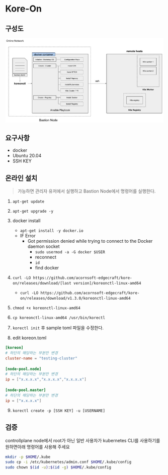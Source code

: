 # Kore-On

## 구성도

![online_install_archtecture](./online_install_architecture.jpeg)

## 요구사항

- docker
- Ubuntu 20.04
- SSH KEY

## 온라인 설치
> 가능하면 관리자 유저에서 실행하고 Bastion Node에서 명령어를 실행한다.

1. `apt-get update`

2. `apt-get upgrade -y`

3. docker install
   - `apt-get install -y docker.io`
   - IF Error
     - Got permission denied while trying to connect to the Docker daemon socket
        - `sudo usermod -a -G docker $USER`
        - reconnect
        - `id`
        - find docker

4. `curl -LO https://github.com/acornsoft-edgecraft/kore-on/releases/download/[last version]/koreonctl-linux-amd64`
      - `curl -LO https://github.com/acornsoft-edgecraft/kore-on/releases/download/v1.3.0/koreonctl-linux-amd64`

5. `chmod +x koreonctl-linux-amd64`

6. `cp koreonctl-linux-amd64 /usr/bin/korectl`

7. `korectl init` 후 sample toml 파일을 수정한다.

8. edit koreon.toml

```toml
[koreon]
# 하단의 해당하는 부분만 변경
cluster-name = "testing-cluster"

[node-pool.node]
# 하단의 해당하는 부분만 변경
ip = ["x.x.x.x","x.x.x.x","x.x.x.x"]

[node-pool.master]
# 하단의 해당하는 부분만 변경
ip = ["x.x.x.x"]
```

9. `korectl create -p [SSH KEY] -u [USERNAME]`

## 검증

controllplane node에서 root가 아닌 일반 사용자가 kubernetes CLI를 사용하기를 원하면아래 명령어를 사용해 주세요

```bash
mkdir -p $HOME/.kube
sudo cp -i /etc/kubernetes/admin.conf $HOME/.kube/config
sudo chown $(id -u):$(id -g) $HOME/.kube/config
```
